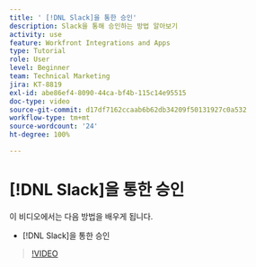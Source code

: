 ```yaml
---
title: ' [!DNL Slack]을 통한 승인'
description: Slack을 통해 승인하는 방법 알아보기
activity: use
feature: Workfront Integrations and Apps
type: Tutorial
role: User
level: Beginner
team: Technical Marketing
jira: KT-8819
exl-id: abe86ef4-8090-44ca-bf4b-115c14e95515
doc-type: video
source-git-commit: d17df7162ccaab6b62db34209f50131927c0a532
workflow-type: tm+mt
source-wordcount: '24'
ht-degree: 100%

---
```


# [!DNL Slack]을 통한 승인

이 비디오에서는 다음 방법을 배우게 됩니다.

* [!DNL Slack]을 통한 승인

>[!VIDEO](https://video.tv.adobe.com/v/335119/?quality=12&learn=on&enablevpops)
